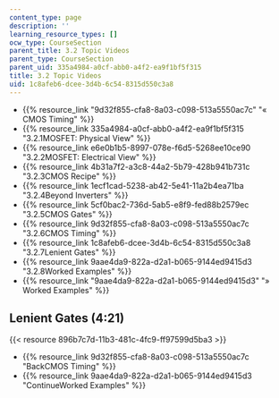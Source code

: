 ```yaml
---
content_type: page
description: ''
learning_resource_types: []
ocw_type: CourseSection
parent_title: 3.2 Topic Videos
parent_type: CourseSection
parent_uid: 335a4984-a0cf-abb0-a4f2-ea9f1bf5f315
title: 3.2 Topic Videos
uid: 1c8afeb6-dcee-3d4b-6c54-8315d550c3a8
---
```


*   {{% resource_link "9d32f855-cfa8-8a03-c098-513a5550ac7c" "« CMOS Timing" %}}
*   {{% resource_link 335a4984-a0cf-abb0-a4f2-ea9f1bf5f315 "3.2.1MOSFET: Physical View" %}}
*   {{% resource_link e6e0b1b5-8997-078e-f6d5-5268ee10ce90 "3.2.2MOSFET: Electrical View" %}}
*   {{% resource_link 4b31a7f2-a3c8-44a2-5b79-428b941b731c "3.2.3CMOS Recipe" %}}
*   {{% resource_link 1ecf1cad-5238-ab42-5e41-11a2b4ea71ba "3.2.4Beyond Inverters" %}}
*   {{% resource_link 5cf0bac2-736d-5ab5-e8f9-fed88b2579ec "3.2.5CMOS Gates" %}}
*   {{% resource_link 9d32f855-cfa8-8a03-c098-513a5550ac7c "3.2.6CMOS Timing" %}}
*   {{% resource_link 1c8afeb6-dcee-3d4b-6c54-8315d550c3a8 "3.2.7Lenient Gates" %}}
*   {{% resource_link 9aae4da9-822a-d2a1-b065-9144ed9415d3 "3.2.8Worked Examples" %}}
*   {{% resource_link "9aae4da9-822a-d2a1-b065-9144ed9415d3" "» Worked Examples" %}}

Lenient Gates (4:21)
--------------------

{{< resource 896b7c7d-11b3-481c-4fc9-ff97599d5ba3 >}}

*   {{% resource_link 9d32f855-cfa8-8a03-c098-513a5550ac7c "BackCMOS Timing" %}}
*   {{% resource_link 9aae4da9-822a-d2a1-b065-9144ed9415d3 "ContinueWorked Examples" %}}